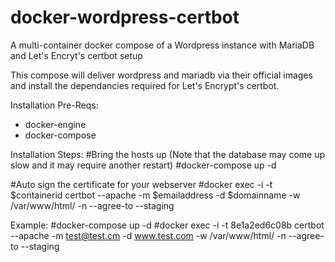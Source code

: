 # docker-wordpress-certbot
A multi-container docker compose of a Wordpress instance with MariaDB and Let's Encryt's certbot setup


This compose will deliver wordpress and mariadb via their official images and install the dependancies required for Let's Encrypt's certbot.

Installation Pre-Reqs:
* docker-engine
* docker-compose

Installation Steps:
#Bring the hosts up (Note that the database may come up slow and it may require another restart)
#docker-compose up -d

#Auto sign the certificate for your webserver
#docker exec -i -t $containerid certbot --apache -m $emailaddress -d $domainname -w /var/www/html/ -n --agree-to --staging

Example:
#docker-compose up -d
#docker exec -i -t 8e1a2ed6c08b certbot --apache -m test@test.cm -d www.test.com -w /var/www/html/ -n --agree-to --staging
